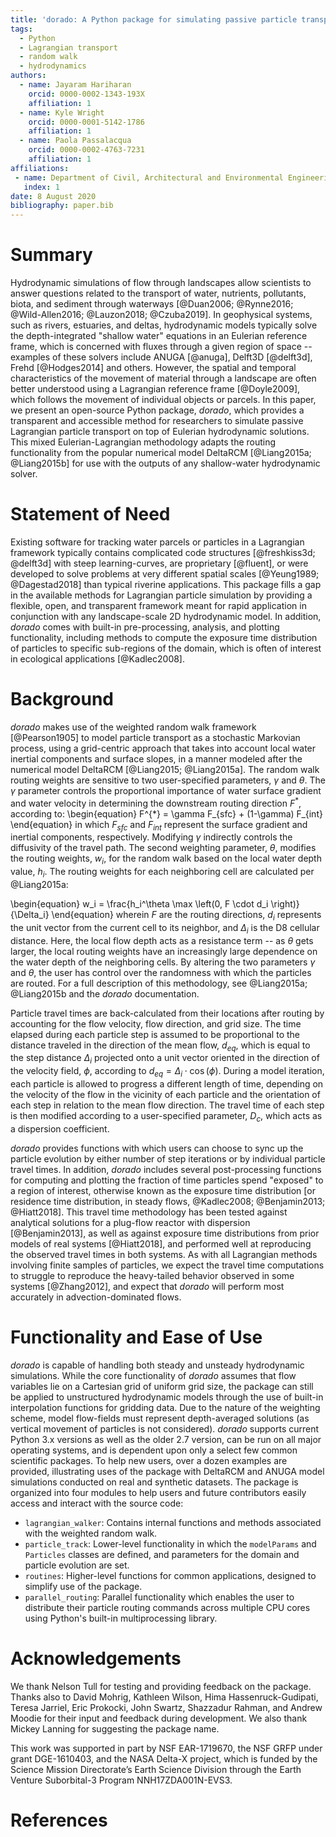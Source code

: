 ```yaml
---
title: 'dorado: A Python package for simulating passive particle transport in shallow-water flows'
tags:
  - Python
  - Lagrangian transport
  - random walk
  - hydrodynamics
authors:
  - name: Jayaram Hariharan
    orcid: 0000-0002-1343-193X
    affiliation: 1
  - name: Kyle Wright
    orcid: 0000-0001-5142-1786
    affiliation: 1
  - name: Paola Passalacqua
    orcid: 0000-0002-4763-7231
    affiliation: 1
affiliations:
 - name: Department of Civil, Architectural and Environmental Engineering, The University of Texas at Austin
   index: 1
date: 8 August 2020
bibliography: paper.bib
---
```


# Summary

Hydrodynamic simulations of flow through landscapes allow scientists to answer questions related to the transport of water, nutrients, pollutants, biota, and sediment through waterways [@Duan2006; @Rynne2016; @Wild-Allen2016; @Lauzon2018; @Czuba2019]. In geophysical systems, such as rivers, estuaries, and deltas, hydrodynamic models typically solve the depth-integrated "shallow water" equations in an Eulerian reference frame, which is concerned with fluxes through a given region of space -- examples of these solvers include ANUGA [@anuga], Delft3D [@delft3d], Frehd [@Hodges2014] and others. However, the spatial and temporal characteristics of the movement of material through a landscape are often better understood using a Lagrangian reference frame [@Doyle2009], which follows the movement of individual objects or parcels. In this paper, we present an open-source Python package, *dorado*, which provides a transparent and accessible method for researchers to simulate passive Lagrangian particle transport on top of Eulerian hydrodynamic solutions. This mixed Eulerian-Lagrangian methodology adapts the routing functionality from the popular numerical model DeltaRCM [@Liang2015a; @Liang2015b] for use with the outputs of any shallow-water hydrodynamic solver.

# Statement of Need

Existing software for tracking water parcels or particles in a Lagrangian framework typically contains complicated code structures [@freshkiss3d; @delft3d] with steep learning-curves, are proprietary [@fluent], or were developed to solve problems at very different spatial scales [@Yeung1989; @Dagestad2018] than typical riverine applications. This package fills a gap in the available methods for Lagrangian particle simulation by providing a flexible, open, and transparent framework meant for rapid application in conjunction with any landscape-scale 2D hydrodynamic model. In addition, *dorado* comes with built-in pre-processing, analysis, and plotting functionality, including methods to compute the exposure time distribution of particles to specific sub-regions of the domain, which is often of interest in ecological applications [@Kadlec2008].

# Background

*dorado* makes use of the weighted random walk framework [@Pearson1905] to model particle transport as a stochastic Markovian process, using a grid-centric approach that takes into account local water inertial components and surface slopes, in a manner modeled after the numerical model DeltaRCM [@Liang2015; @Liang2015a]. The random walk routing weights are sensitive to two user-specified parameters, $\gamma$ and $\theta$. The $\gamma$ parameter controls the proportional importance of water surface gradient and water velocity in determining the downstream routing direction $F^{*}$, according to:
\begin{equation}
    F^{*} = \gamma F_{sfc} + (1-\gamma) F_{int}
\end{equation}
in which $F_{sfc}$ and $F_{int}$ represent the surface gradient and inertial components, respectively. Modifying $\gamma$ indirectly controls the diffusivity of the travel path. The second weighting parameter, $\theta$, modifies the routing weights, $w_i$, for the random walk based on the local water depth value, $h_i$. The routing weights for each neighboring cell are calculated per @Liang2015a:

\begin{equation}
    w_i = \frac{h_i^\theta \max \left(0, F \cdot d_i \right)}{\Delta_i}
\end{equation}
wherein $F$ are the routing directions, $d_i$ represents the unit vector from the current cell to its neighbor, and $\Delta_i$ is the D8 cellular distance. Here, the local flow depth acts as a resistance term -- as $\theta$ gets larger, the local routing weights have an increasingly large dependence on the water depth of the neighboring cells. By altering the two parameters $\gamma$ and $\theta$, the user has control over the randomness with which the particles are routed. For a full description of this methodology, see @Liang2015a; @Liang2015b and the *dorado* documentation.

Particle travel times are back-calculated from their locations after routing by accounting for the flow velocity, flow direction, and grid size. The time elapsed during each particle step is assumed to be proportional to the distance traveled in the direction of the mean flow, $d_{eq}$, which is equal to the step distance $\Delta_i$ projected onto a unit vector oriented in the direction of the velocity field, $\phi$, according to $d_{eq} = \Delta_i \cdot \cos(\phi)$. During a model iteration, each particle is allowed to progress a different length of time, depending on the velocity of the flow in the vicinity of each particle and the orientation of each step in relation to the mean flow direction. The travel time of each step is then modified according to a user-specified parameter, $D_c$, which acts as a dispersion coefficient.

*dorado* provides functions with which users can choose to sync up the particle evolution by either number of step iterations or by individual particle travel times. In addition, *dorado* includes several post-processing functions for computing and plotting the fraction of time particles spend "exposed" to a region of interest, otherwise known as the exposure time distribution [or residence time distribution, in steady flows, @Kadlec2008; @Benjamin2013; @Hiatt2018]. This travel time methodology has been tested against analytical solutions for a plug-flow reactor with dispersion [@Benjamin2013], as well as against exposure time distributions from prior models of real systems [@Hiatt2018], and performed well at reproducing the observed travel times in both systems. As with all Lagrangian methods involving finite samples of particles, we expect the travel time computations to struggle to reproduce the heavy-tailed behavior observed in some systems [@Zhang2012], and expect that *dorado* will perform most accurately in advection-dominated flows.

# Functionality and Ease of Use

*dorado* is capable of handling both steady and unsteady hydrodynamic simulations. While the core functionality of *dorado* assumes that flow variables lie on a Cartesian grid of uniform grid size, the package can still be applied to unstructured hydrodynamic models through the use of built-in interpolation functions for gridding data. Due to the nature of the weighting scheme, model flow-fields must represent depth-averaged solutions (as vertical movement of particles is not considered). *dorado* supports current Python 3.x versions as well as the older 2.7 version, can be run on all major operating systems, and is dependent upon only a select few common scientific packages. To help new users, over a dozen examples are provided, illustrating uses of the package with DeltaRCM and ANUGA model simulations conducted on real and synthetic datasets. The package is organized into four modules to help users and future contributors easily access and interact with the source code:

  - `lagrangian_walker`: Contains internal functions and methods associated with the weighted random walk.
  - `particle_track`: Lower-level functionality in which the `modelParams` and `Particles` classes are defined, and parameters for the domain and particle evolution are set.
  - `routines`: Higher-level functions for common applications, designed to simplify use of the package.
  - `parallel_routing`: Parallel functionality which enables the user to distribute their particle routing commands across multiple CPU cores using Python's built-in multiprocessing library.

# Acknowledgements

We thank Nelson Tull for testing and providing feedback on the package. Thanks also to David Mohrig, Kathleen Wilson, Hima Hassenruck-Gudipati, Teresa Jarriel, Eric Prokocki, John Swartz, Shazzadur Rahman, and Andrew Moodie for their input and feedback during development. We also thank Mickey Lanning for suggesting the package name.

This work was supported in part by NSF EAR-1719670, the NSF GRFP under grant DGE-1610403, and the NASA Delta-X project, which is funded by the Science Mission Directorate’s Earth Science Division through the Earth Venture Suborbital-3 Program NNH17ZDA001N-EVS3.

# References
